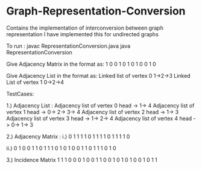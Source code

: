 # Graph-Representation-Conversion
Contains the implementation of interconversion between graph representation 
I have implemented this for undirected graphs

To run : javac RepresentationConversion.java
         java RepresentationConversion

Give Adjacency Matrix in the format as:	1 0 0 1
					                              0 1 0 1
					                              0 0 1 0

Give Adjacency List in the format as:  Linked list of vertex 0
						                            1->2->3
				                             	Linked List of vertex 1
						                            0->2->4


TestCases:

1.) Adjacency List :  Adjacency list of vertex 0
 			                head -> 1-> 4
                     Adjacency list of vertex 1
 			                head -> 0-> 2-> 3-> 4
                     Adjacency list of vertex 2
 			                head -> 1-> 3
                     Adjacency list of vertex 3
			                head -> 1-> 2-> 4
                     Adjacency list of vertex 4
 			                head -> 0-> 1-> 3

2.) Adjacency Matrix : 
i.)	0 1 1 1
  	1 0 1 1
	  1 1 0 1
	  1 1 1 0  

ii.) 	0 1 0 0 1
	    1 0 1 1 1
	    0 1 0 1 0
	    0 1 1 0 1
	    1 1 0 1 0

3.) Incidence Matrix
	1 1 1 0 0 0
	1 0 0 1 1 0
	0 1 0 1 0 1
  0 0 1 0 1 1             
